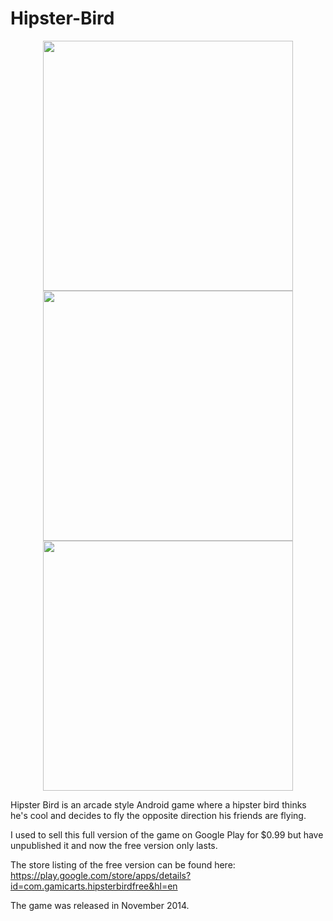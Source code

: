 # Hipster-Bird
<p align="center">
  <img src="https://lh6.ggpht.com/gUaeJn3PnmzRJg48iDboN5m66EIHpeTph64AF0kIjBI7qovf3JwdT3ENnLvowKmcro0=h900-rw" width="400"/>
  <img src="https://lh6.ggpht.com/lq0dTNPZYtPo67K352sSAd8qhqMyX4jnctoVnRe8SzCOCxqr_AJbC4j9GCqksg6vpA=h900-rw" width="400"/>
  <img src="https://lh6.ggpht.com/L9WkzYK6Au0iIMW6Gs8sKbvsmiCutxi-T8DMWuohfzoRvUc_cmHqVwl71OTh22M5Bec=h900-rw" width="400"/>
</p>

Hipster Bird is an arcade style Android game where a hipster bird thinks he's cool and decides to fly the opposite direction his friends are flying.

I used to sell this full version of the game on Google Play for $0.99 but have unpublished it and now the free version only lasts.

The store listing of the free version can be found here: https://play.google.com/store/apps/details?id=com.gamicarts.hipsterbirdfree&hl=en

The game was released in November 2014.
